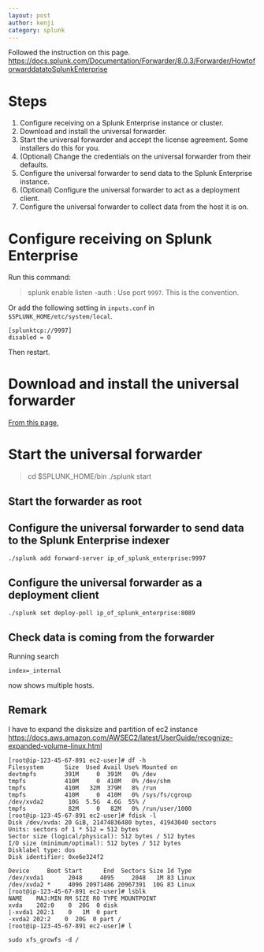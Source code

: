 ```yaml
---
layout: post
author: kenji
category: splunk
---
```

Followed the instruction on this page.
https://docs.splunk.com/Documentation/Forwarder/8.0.3/Forwarder/HowtoforwarddatatoSplunkEnterprise


# Steps
1. Configure receiving on a Splunk Enterprise instance or cluster.
2. Download and install the universal forwarder.
3. Start the universal forwarder and accept the license agreement. Some installers do this for you.
4. (Optional) Change the credentials on the universal forwarder from their defaults.
5. Configure the universal forwarder to send data to the Splunk Enterprise instance.
6. (Optional) Configure the universal forwarder to act as a deployment client.
7. Configure the universal forwarder to collect data from the host it is on.

# Configure receiving on Splunk Enterprise
Run this command:
> splunk enable listen <port> -auth <username>:<password>
Use port `9997`. This is the convention.

Or add the following setting in `inputs.conf` in `$SPLUNK_HOME/etc/system/local`.
```
[splunktcp://9997]
disabled = 0
```
Then restart.



# Download and install the universal forwarder
[From this page, ](https://www.splunk.com/en_us/download/universal-forwarder.html#tabs/linux)

# Start the universal forwarder
> cd $SPLUNK_HOME/bin ./splunk start

## Start the forwarder as root

## Configure the universal forwarder to send data to the Splunk Enterprise indexer
```
./splunk add forward-server ip_of_splunk_enterprise:9997
```

## Configure the universal forwarder as a deployment client
```
./splunk set deploy-poll ip_of_splunk_enterprise:8089

```

## Check data is coming from the forwarder
Running search 
```
index=_internal
```
now shows multiple hosts.

## Remark
I have to expand the disksize and partition of ec2 instance
https://docs.aws.amazon.com/AWSEC2/latest/UserGuide/recognize-expanded-volume-linux.html

```
[root@ip-123-45-67-891 ec2-user]# df -h
Filesystem      Size  Used Avail Use% Mounted on
devtmpfs        391M     0  391M   0% /dev
tmpfs           410M     0  410M   0% /dev/shm
tmpfs           410M   32M  379M   8% /run
tmpfs           410M     0  410M   0% /sys/fs/cgroup
/dev/xvda2       10G  5.5G  4.6G  55% /
tmpfs            82M     0   82M   0% /run/user/1000
[root@ip-123-45-67-891 ec2-user]# fdisk -l
Disk /dev/xvda: 20 GiB, 21474836480 bytes, 41943040 sectors
Units: sectors of 1 * 512 = 512 bytes
Sector size (logical/physical): 512 bytes / 512 bytes
I/O size (minimum/optimal): 512 bytes / 512 bytes
Disklabel type: dos
Disk identifier: 0xe6e324f2

Device     Boot Start      End  Sectors Size Id Type
/dev/xvda1       2048     4095     2048   1M 83 Linux
/dev/xvda2 *     4096 20971486 20967391  10G 83 Linux
[root@ip-123-45-67-891 ec2-user]# lsblk
NAME    MAJ:MIN RM SIZE RO TYPE MOUNTPOINT
xvda    202:0    0  20G  0 disk
|-xvda1 202:1    0   1M  0 part
-xvda2 202:2    0  20G  0 part /
[root@ip-123-45-67-891 ec2-user]# l

sudo xfs_growfs -d /
```